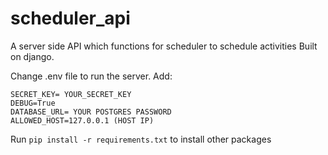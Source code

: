 # scheduler_api
A server side API which functions for scheduler to schedule activities Built on django.

Change .env file to run the server.
Add:

```
SECRET_KEY= YOUR_SECRET_KEY 
DEBUG=True
DATABASE_URL= YOUR POSTGRES PASSWORD
ALLOWED_HOST=127.0.0.1 (HOST IP)
```

Run 
`pip install -r requirements.txt` 
to install other packages
